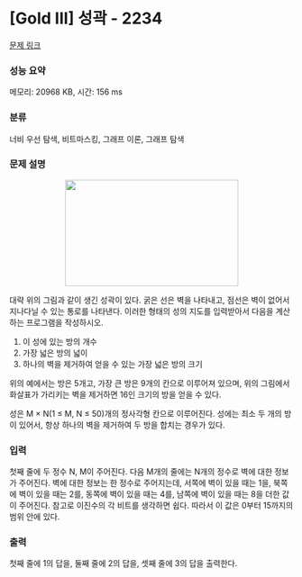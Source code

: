 # [Gold III] 성곽 - 2234 

[문제 링크](https://www.acmicpc.net/problem/2234) 

### 성능 요약

메모리: 20968 KB, 시간: 156 ms

### 분류

너비 우선 탐색, 비트마스킹, 그래프 이론, 그래프 탐색

### 문제 설명

<p style="text-align: center;"><img alt="" src="https://www.acmicpc.net/JudgeOnline/upload/201008/cas.PNG" style="height:189px; width:307px"></p>

<p>대략 위의 그림과 같이 생긴 성곽이 있다. 굵은 선은 벽을 나타내고, 점선은 벽이 없어서 지나다닐 수 있는 통로를 나타낸다. 이러한 형태의 성의 지도를 입력받아서 다음을 계산하는 프로그램을 작성하시오.</p>

<ol>
	<li>이 성에 있는 방의 개수</li>
	<li>가장 넓은 방의 넓이</li>
	<li>하나의 벽을 제거하여 얻을 수 있는 가장 넓은 방의 크기</li>
</ol>

<p>위의 예에서는 방은 5개고, 가장 큰 방은 9개의 칸으로 이루어져 있으며, 위의 그림에서 화살표가 가리키는 벽을 제거하면 16인 크기의 방을 얻을 수 있다.</p>

<p>성은 M × N(1 ≤ M, N ≤ 50)개의 정사각형 칸으로 이루어진다. 성에는 최소 두 개의 방이 있어서, 항상 하나의 벽을 제거하여 두 방을 합치는 경우가 있다.</p>

### 입력 

 <p>첫째 줄에 두 정수 N, M이 주어진다. 다음 M개의 줄에는 N개의 정수로 벽에 대한 정보가 주어진다. 벽에 대한 정보는 한 정수로 주어지는데, 서쪽에 벽이 있을 때는 1을, 북쪽에 벽이 있을 때는 2를, 동쪽에 벽이 있을 때는 4를, 남쪽에 벽이 있을 때는 8을 더한 값이 주어진다. 참고로 이진수의 각 비트를 생각하면 쉽다. 따라서 이 값은 0부터 15까지의 범위 안에 있다.</p>

### 출력 

 <p>첫째 줄에 1의 답을, 둘째 줄에 2의 답을, 셋째 줄에 3의 답을 출력한다.</p>

